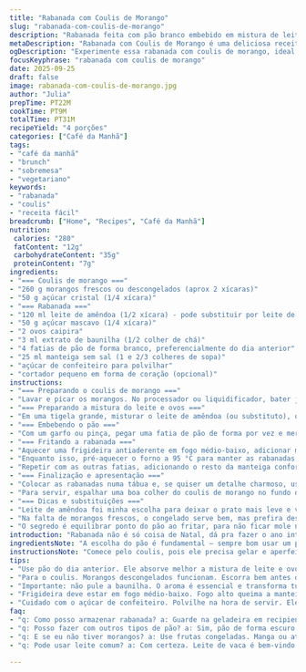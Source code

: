 ```yaml
---
title: "Rabanada com Coulis de Morango"
slug: "rabanada-com-coulis-de-morango"
description: "Rabanada feita com pão branco embebido em mistura de leite de amêndoa, ovos, açúcar mascavo com toque de baunilha, servida com coulis de morangos caseiro batidos com açúcar e coados para tirar as sementes. Receita vegetariana sem castanhas, com versões para substituir ingredientes e truques para manter a textura macia sem encharcar. Molho de morango traz aroma fresco, balanceado com a doçura da rabanada levemente caramelizada. Técnica de cozimento na frigideira para dourar sem queimar. Finalização com açúcar de confeiteiro e corte decorativo com cortador em forma de coração. Perfeita para café da manhã ou brunch."
metaDescription: "Rabanada com Coulis de Morango é uma deliciosa receita que transforma qualquer café da manhã em um momento especial com sabores marcantes."
ogDescription: "Experimente essa rabanada com coulis de morango, ideal para um brunch incrível e uma explosão de sabores em cada pedaço."
focusKeyphrase: "rabanada com coulis de morango"
date: 2025-09-25
draft: false
image: rabanada-com-coulis-de-morango.jpg
author: "Julia"
prepTime: PT22M
cookTime: PT9M
totalTime: PT31M
recipeYield: "4 porções"
categories: ["Café da Manhã"]
tags:
- "café da manhã"
- "brunch"
- "sobremesa"
- "vegetariano"
keywords:
- "rabanada"
- "coulis"
- "receita fácil"
breadcrumb: ["Home", "Recipes", "Café da Manhã"]
nutrition: 
 calories: "280"
 fatContent: "12g"
 carbohydrateContent: "35g"
 proteinContent: "7g"
ingredients:
- "=== Coulis de morango ==="
- "260 g morangos frescos ou descongelados (aprox 2 xícaras)"
- "50 g açúcar cristal (1/4 xícara)"
- "=== Rabanada ==="
- "120 ml leite de amêndoa (1/2 xícara) - pode substituir por leite de vaca ou aveia"
- "50 g açúcar mascavo (1/4 xícara)"
- "2 ovos caipira"
- "3 ml extrato de baunilha (1/2 colher de chá)"
- "4 fatias de pão de forma branco, preferencialmente do dia anterior"
- "25 ml manteiga sem sal (1 e 2/3 colheres de sopa)"
- "açúcar de confeiteiro para polvilhar"
- "cortador pequeno em forma de coração (opcional)"
instructions:
- "=== Preparando o coulis de morango ==="
- "Lavar e picar os morangos. No processador ou liquidificador, bater junto com o açúcar até virar um purê homogêneo, sem pedaços grandes. Passar por uma peneira fina para tirar as sementes – isso atualiza a textura e evita aquela crocância indesejada na hora de comer. Colocar na geladeira para esfriar e firmar, deve ficar denso, quase como um xarope. Reservar."
- "=== Preparando a mistura do leite e ovos ==="
- "Em uma tigela grande, misturar o leite de amêndoa (ou substituto), o açúcar mascavo, os ovos e a baunilha. Bater com um fouet até o açúcar dissolver e a mistura ficar lisa, levemente espumosa. A baunilha dá um aroma que transforma tudo, não pule essa etapa."
- "=== Embebendo o pão ==="
- "Com um garfo ou pinça, pegar uma fatia de pão de forma por vez e mergulhar na mistura, segurando um pouco para absorver de maneira uniforme. Pão velho é melhor aqui; fresco pode desmanchar fácil. Não deixe muito tempo para não ficar encharcado demais – o ponto é deixar o pão macio por dentro e firme por fora."
- "=== Fritando a rabanada ==="
- "Aquecer uma frigideira antiaderente em fogo médio-baixo, adicionar metade da manteiga. Quando a manteiga derreter e começar a borbulhar levemente, colocar duas fatias de pão. Deixe dourar por cerca de 2 minutos cada lado, ou até a superfície ficar dourada e crocante, ouvindo aquele chiado gostoso. Cuidado para não queimar, o fogo alto estraga o sabor e textura."
- "Enquanto isso, pré-aquecer o forno a 95 °C para manter as rabanadas quentes."
- "Repetir com as outras fatias, adicionando o resto da manteiga conforme necessário. Colocar as fatias prontas em uma assadeira e levar ao forno só para não esfriar."
- "=== Finalização e apresentação ==="
- "Colocar as rabanadas numa tábua e, se quiser um detalhe charmoso, usar o cortador para retirar um pequeno coração no meio de cada fatia. O corte deixa visual delicado e é ótimo para servir no café da manhã especial. Polvilhar delicadamente açúcar de confeiteiro por cima – isso dá um visual sofisticado e uma doçura equilibrada."
- "Para servir, espalhar uma boa colher do coulis de morango no fundo do prato e colocar a rabanada decorada por cima. O contraste da crocância do pão com o doce azedinho do morango cria uma experiência sensorial bacana."
- "=== Dicas e substituições ==="
- "Leite de amêndoa foi minha escolha para deixar o prato mais leve e vegano (se usar só ovos substitua por linhaça ou chia hidratada para versão vegana). Mas o leite integral deixa mais cremoso, só aumenta o cuidado pra não encharcar. Se não tiver açúcar mascavo, açúcares claros funcionam bem, só o toque da umidade diminui um pouco. A manteiga clarificada é uma alternativa que não queima tão rápido. Pão com miolo mais denso ou brioche é um charme, muda o sabor e textura final."
- "Na falta de morangos frescos, o congelado serve bem, mas prefira descongelar naturalmente e escorrer um pouco a água antes de bater."
- "O segredo é equilibrar ponto do pão ao fritar, para não ficar mole nem duro; ouvir o barulho da frigideira ajuda a controlar o fogo e evitar queimar. Se escurecer rápido, abaixe a chama."
introduction: "Rabanada não é só coisa de Natal, dá pra fazer o ano inteiro com preparo simples e ingredientes do cotidiano que temos no mercado brasileiro. Morango é a fruta mais versátil e combina pra caramba com doces simples, e essa combinação de rabanada com coulis de morango é daquelas que transformam qualquer café da manhã em fim de semana especial. Consistência macia por dentro, crocante por fora e a fruta conferindo frescor e leveza. Trocar leite comum por de amêndoas trouxe um foco mais leve e a mistura de açúcar mascavo e baunilha perfuma todo o preparo. Tudo isso sem complicação e sem ingredientes caríssimos."
ingredientsNote: "A escolha do pão é fundamental – sempre bom usar um pão do dia anterior para absorver a mistura sem desmanchar. Pão branco funciona bem, mas se quiser inovar, pão de brioche ou francês caseiro dão outro toque, só precisa estar um pouco seco para absorver a mistura de ovos com leite sem descolar. O leite de amêndoa é minha substituição para dar leveza, mas qualquer leite vegetal ou integral pode assumir o papel. Açúcar mascavo confere um sabor caramelizado que açúcar branco não traz. A manteiga clarificada é uma boa para quem não quer queimar rápido a gordura durante a fritura. Não economize na baunilha; ela vai abrir ainda mais aroma e realmente muda o sabor final do pão. Morangos frescos são melhores para o coulis, mas congelados descongelados e drenados também funcionam – só perdem um pouco da textura. Passar no coador é essencial se quer um molho aveludado, nada daqueles grãozinhos de semente irritantes no meio da boca."
instructionsNote: "Comece pelo coulis, pois ele precisa gelar e aperfeiçoar sabor. Bata e coe para textura perfeita, deixe na geladeira enquanto faz o resto. Misture leite, ovos, açúcar e baunilha com cuidado para evitar lumps e conseguir textura homogênea, que vai penetrar o pão de maneira uniforme. Chame de mediano o tempo de imersão do pão – muito tempo e ele vira uma esponja encharcada, pouco tempo e fica seco por dentro. Na frigideira, fogo baixo é lei para o resultado dourado e macio; se subir muito, a manteiga queima e o pão tinge de preto. Som do chiado indica mudança – quando ouvir, vire imediatamente. Transferir para forno baixíssimo mantém quentinho e crocante para servir tudo junto. Finalize com açúcar de confeiteiro só na hora, para não derreter no calor, e o cortador deixa charmosa a apresentação. Experimente usar outras frutas no coulis, talvez manga ou maracujá para variar sabores, e troque o formato do corte para surpreender na estética."
tips:
- "Use pão do dia anterior. Ele absorve melhor a mistura de leite e ovos. Se estiver usando pão fresco, não mergulhe muito tempo, senão desmancha. Pão brioche dá um toque especial, mas precisa estar seco."
- "Para o coulis. Morangos descongelados funcionam. Escorra bem antes de fazer. Passar por peneira é essencial. O resultado precisa ser liso. Se quiser, adicione um pouco de limão para realçar o sabor."
- "Importante: não pule a baunilha. O aroma é essencial e transforma tudo. Se não tiver extrato, coloque uma fava de baunilha ou um pouco de essência. O sabor faz diferença."
- "Frigideira deve estar em fogo médio-baixo. Fogo alto queima a manteiga. Você ouvirá um chiado bom. Isso é quando a mágica acontece. Não deixe de acompanhar bem. Se dourar rápido, viole o pão."
- "Cuidado com o açúcar de confeiteiro. Polvilhe na hora de servir. Ele derrete se deixar muito tempo. E o coração cortado? É opcional, mas traz um charme que impressiona. Um simples detalhe que encanta."
faq:
- "q: Como posso armazenar rabanada? a: Guarde na geladeira em recipiente fechado. Dura até 3 dias. Reaqueça no forno. Para que fique crocante, evite micro-ondas."
- "q: Posso fazer com outros tipos de pão? a: Sim, pão de forma escuro pode funcionar, mas a textura muda. Cada pão traz personalidade. Tente entender o ponto do pão."
- "q: E se eu não tiver morangos? a: Use frutas congeladas. Manga ou até framboesa são opções. Faça o mesmo processo. O sabor é diferente, mas ainda delicioso."
- "q: Pode usar leite comum? a: Com certeza. Leite de vaca é bem-vindo. Checa o tempo de imersão. Pão pode encharcar mais rápido. Mas não se preocupe, funciona bem."

---
```

